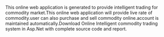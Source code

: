 This online web application is generated to provide intelligent trading for commodity market.This online web application will provide live rate of commodity.user can also purchase and sell commodity online.account is maintained automatically.Download Online Intelligent commodity trading system in Asp.Net with complete source code and report.
